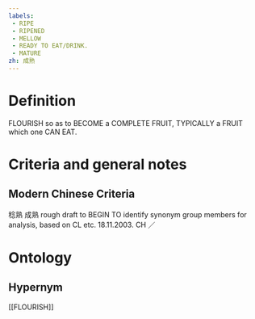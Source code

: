 ```yaml
---
labels: 
 - RIPE
 - RIPENED
 - MELLOW
 - READY TO EAT/DRINK.
 - MATURE
zh: 成熟
---
```


# Definition
FLOURISH so as to BECOME a COMPLETE FRUIT, TYPICALLY a FRUIT which one CAN EAT.
# Criteria and general notes
## Modern Chinese Criteria
稔熟
成熟
rough draft to BEGIN TO identify synonym group members for analysis, based on CL etc. 18.11.2003. CH ／
# Ontology

## Hypernym
[[FLOURISH]]